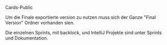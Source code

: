 Cards-Public

Um die Finale exportierte version zu nutzen muss sich der Ganze "Final Version" Ordner vorhanden sien.

Die einzelnen Sprints, mit backlock, und IntelliJ Projekte sind unter Sprints und Dokumentation.
